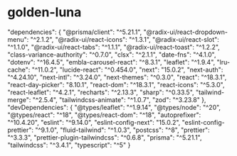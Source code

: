 # golden-luna

"dependencies": {
"@prisma/client": "^5.21.1",
"@radix-ui/react-dropdown-menu": "^2.1.2",
"@radix-ui/react-icons": "^1.3.1",
"@radix-ui/react-slot": "^1.1.0",
"@radix-ui/react-tabs": "^1.1.1",
"@radix-ui/react-toast": "^1.2.2",
"class-variance-authority": "^0.7.0",
"clsx": "^2.1.1",
"date-fns": "^4.1.0",
"dotenv": "^16.4.5",
"embla-carousel-react": "^8.3.1",
"leaflet": "^1.9.4",
"lru-cache": "^11.0.2",
"lucide-react": "^0.454.0",
"next": "15.0.2",
"next-auth": "^4.24.10",
"next-intl": "^3.24.0",
"next-themes": "^0.3.0",
"react": "^18.3.1",
"react-day-picker": "8.10.1",
"react-dom": "^18.3.1",
"react-icons": "^5.3.0",
"react-leaflet": "^4.2.1",
"recharts": "^2.13.3",
"sharp": "^0.33.5",
"tailwind-merge": "^2.5.4",
"tailwindcss-animate": "^1.0.7",
"zod": "^3.23.8"
},
"devDependencies": {
"@types/leaflet": "^1.9.14",
"@types/node": "^20",
"@types/react": "^18",
"@types/react-dom": "^18",
"autoprefixer": "^10.4.20",
"eslint": "^9.14.0",
"eslint-config-next": "15.0.2",
"eslint-config-prettier": "^9.1.0",
"fluid-tailwind": "^1.0.3",
"postcss": "^8",
"prettier": "^3.3.3",
"prettier-plugin-tailwindcss": "^0.6.8",
"prisma": "^5.21.1",
"tailwindcss": "^3.4.1",
"typescript": "^5"
}
